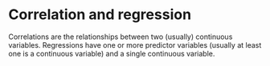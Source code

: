 # Correlation and regression

Correlations are the relationships between two (usually) continuous variables. Regressions have one or more predictor variables (usually at least one is a continuous variable) and a single continuous variable. 
